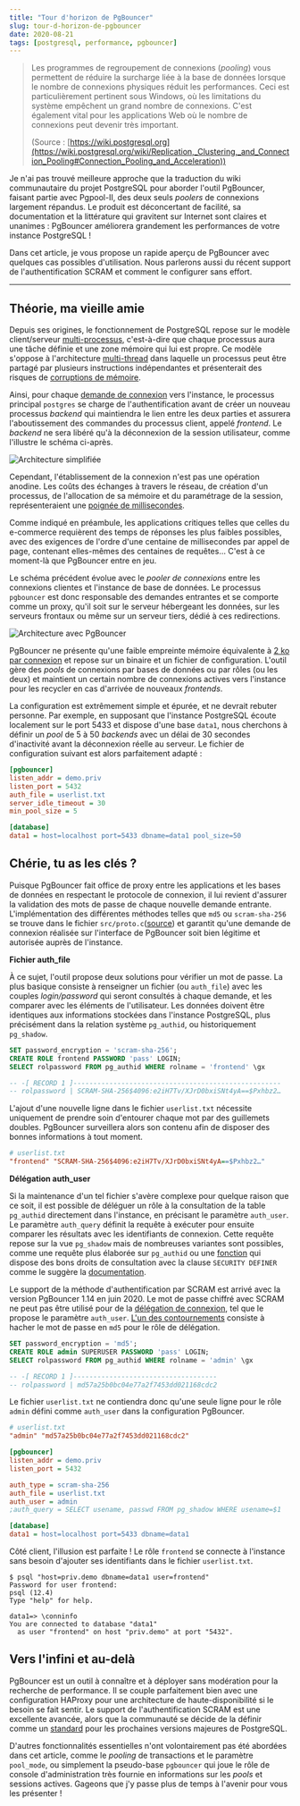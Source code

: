 ```yaml
---
title: "Tour d'horizon de PgBouncer"
slug: tour-d-horizon-de-pgbouncer
date: 2020-08-21
tags: [postgresql, performance, pgbouncer]
---
```


> Les programmes de regroupement de connexions (_pooling_) vous permettent de 
> réduire la surcharge liée à la base de données lorsque le nombre de connexions 
> physiques réduit les performances. Ceci est particulièrement pertinent sous 
> Windows, où les limitations du système empêchent un grand nombre de connexions. 
> C'est également vital pour les applications Web où le nombre de connexions peut
> devenir très important.
> 
> (Source : [https://wiki.postgresql.org](https://wiki.postgresql.org/wiki/Replication,_Clustering,_and_Connection_Pooling#Connection_Pooling_and_Acceleration))

Je n'ai pas trouvé meilleure approche que la traduction du wiki communautaire du 
projet PostgreSQL pour aborder l'outil PgBouncer, faisant partie avec Pgpool-II, 
des deux seuls _poolers_ de connexions largement répandus. Le produit est 
déconcertant de facilité, sa documentation et la littérature qui gravitent sur 
Internet sont claires et unanimes : PgBouncer améliorera grandement les 
performances de votre instance PostgreSQL !

<!--more-->

Dans cet article, je vous propose un rapide aperçu de PgBouncer avec quelques 
cas possibles d'utilisation. Nous parlerons aussi du récent support de 
l'authentification SCRAM et comment le configurer sans effort.

---

## Théorie, ma vieille amie

Depuis ses origines, le fonctionnement de PostgreSQL repose sur le modèle 
client/serveur [multi-processus][1], c'est-à-dire que chaque processus aura une 
tâche définie et une zone mémoire qui lui est propre. Ce modèle s'oppose à 
l'architecture [multi-thread][2] dans laquelle un processus peut être partagé par 
plusieurs instructions indépendantes et présenterait des risques de 
[corruptions de mémoire][3].

[1]: https://docs.postgresql.fr/12/tutorial-arch.html
[2]: https://fr.wikipedia.org/wiki/Thread_%28informatique%29
[3]: https://www.postgresql.org/message-id/flat/3647.130.243.12.138.1098892576.squirrel%40130.243.12.138

Ainsi, pour chaque [demande de connexion][4] vers l'instance, le processus 
principal `postgres` se charge de l'authentification avant de créer un nouveau 
processus _backend_ qui maintiendra le lien entre les deux parties et assurera 
l'aboutissement des commandes du processus client, appelé _frontend_. Le 
_backend_ ne sera libéré qu'à la déconnexion de la session utilisateur, comme 
l'illustre le schéma ci-après.

[4]: https://www.postgresql.org/docs/12/connect-estab.html

![Architecture simplifiée](/img/posts/2020-08-21-architecture-classique.png)

<!-- https://mermaid-js.github.io/mermaid-live-editor/
graph LR
  C1 --\> B1 --\> db
  C2 -.-> B2 -.-> db
  style C2 stroke-dasharray: 3
  style B2 stroke-dasharray: 3
  
  subgraph "client"
  C1[frontend]
  C2[frontend]
  end

  subgraph "serveur"
  B1[backend]
  B2[backend]
  db[(data1)]
  end
-->

Cependant, l'établissement de la connexion n'est pas une opération anodine. Les 
coûts des échanges à travers le réseau, de création d'un processus, de l'allocation 
de sa mémoire et du paramétrage de la session, représenteraient une [poignée de 
millisecondes][5]. 

[5]: https://www.depesz.com/2012/12/02/what-is-the-point-of-bouncing/

Comme indiqué en préambule, les applications critiques telles que celles du 
e-commerce requièrent des temps de réponses les plus faibles possibles, avec des 
exigences de l'ordre d'une centaine de millisecondes par appel de page, contenant 
elles-mêmes des centaines de requêtes… C'est à ce moment-là que PgBouncer entre 
en jeu.

Le schéma précédent évolue avec le _pooler de connexions_ entre les connexions 
clientes et l'instance de base de données. Le processus `pgbouncer` est donc 
responsable des demandes entrantes et se comporte comme un proxy, qu'il soit sur 
le serveur hébergeant les données, sur les serveurs frontaux ou même sur un 
serveur tiers, dédié à ces redirections.

![Architecture avec PgBouncer](/img/posts/2020-08-21-architecture-pgbouncer.png)

<!-- https://mermaid-js.github.io/mermaid-live-editor
graph LR
  C1 --\> P1 --\> B1 --\> db1
  C2 -.- P1 --\>  B2 --\> db1
  C3 -.- P1
  C4 --\> P2 --\> B3 --\> db2
  style C2 stroke-dasharray: 3
  style C3 stroke-dasharray: 3
  
  subgraph "client"
  C1[frontend]
  C2[frontend]
  C3[frontend]
  C4[frontend]
  end

  subgraph "serveur"
  subgraph "pgbouncer"
  P1[pool]
  P2[pool]
  end
  B1[backend]
  B2[backend]
  B3[backend]
  db1[(data1)]
  db2[(data2)]
  end
-->

PgBouncer ne présente qu'une faible empreinte mémoire équivalente à [2 ko par 
connexion][6] et repose sur un binaire et un fichier de configuration. L'outil 
gère des _pools_ de connexions par bases de données ou par rôles (ou les deux) 
et maintient un certain nombre de connexions actives vers l'instance pour les 
recycler en cas d'arrivée de nouveaux _frontends_. 

[6]: https://www.pgbouncer.org/features.html

La configuration est extrêmement simple et épurée, et ne devrait rebuter personne.
Par exemple, en supposant que l'instance PostgreSQL écoute localement sur le port 
5433 et dispose d'une base `data1`, nous cherchons à définir un _pool_ de 5 à 50 
_backends_ avec un délai de 30 secondes d'inactivité avant la déconnexion réelle 
au serveur. Le fichier de configuration suivant est alors parfaitement adapté :

```ini
[pgbouncer]
listen_addr = demo.priv
listen_port = 5432
auth_file = userlist.txt
server_idle_timeout = 30
min_pool_size = 5

[database]
data1 = host=localhost port=5433 dbname=data1 pool_size=50
```

## Chérie, tu as les clés ?

Puisque PgBouncer fait office de proxy entre les applications et les bases de
données en respectant le protocole de connexion, il lui revient d'assurer la 
validation des mots de passe de chaque nouvelle demande entrante. L'implémentation 
des différentes méthodes telles que `md5` ou `scram-sha-256` se trouve dans le 
fichier `src/proto.c`([source][7]) et garantit qu'une demande de connexion réalisée sur 
l'interface de PgBouncer soit bien légitime et autorisée auprès de l'instance.

[7]: https://github.com/pgbouncer/pgbouncer/blob/master/src/proto.c

**Fichier auth_file**

À ce sujet, l'outil propose deux solutions pour vérifier un mot de passe. La plus 
basique consiste à renseigner un fichier (ou `auth_file`) avec les couples 
_login/password_ qui seront consultés à chaque demande, et les comparer avec les 
éléments de l'utilisateur. Les données doivent être identiques aux informations 
stockées dans l'instance PostgreSQL, plus précisément dans la relation système 
`pg_authid`, ou historiquement `pg_shadow`. 

```sql
SET password_encryption = 'scram-sha-256';
CREATE ROLE frontend PASSWORD 'pass' LOGIN;
SELECT rolpassword FROM pg_authid WHERE rolname = 'frontend' \gx

-- -[ RECORD 1 ]----------------------------------------------------
-- rolpassword | SCRAM-SHA-256$4096:e2iH7Tv/XJrD0bxiSNt4yA==$Pxhbz2…
```

L'ajout d'une nouvelle ligne dans le fichier `userlist.txt` nécessite uniquement 
de prendre soin d'entourer chaque mot par des guillemets doubles. PgBouncer 
surveillera alors son contenu afin de disposer des bonnes informations à tout 
moment.

```ini
# userlist.txt 
"frontend" "SCRAM-SHA-256$4096:e2iH7Tv/XJrD0bxiSNt4yA==$Pxhbz2…"
```

**Délégation auth_user**

Si la maintenance d'un tel fichier s'avère complexe pour quelque raison que ce 
soit, il est possible de déléguer un rôle à la consultation de la table `pg_authid` 
directement dans l'instance, en précisant le paramètre `auth_user`. Le paramètre 
`auth_query` définit la requête à exécuter pour ensuite comparer les résultats 
avec les identifiants de connexion. Cette requête repose sur la vue `pg_shadow` 
mais de nombreuses variantes sont possibles, comme une requête plus élaborée sur 
`pg_authid` ou une [fonction][8] qui dispose des bons droits de consultation avec 
la clause `SECURITY DEFINER` comme le suggère la [documentation][9].

[8]: https://github.com/CrunchyData/crunchy-containers/blob/master/bin/postgres-ha/sql/pgbouncer/pgbouncer-install.sql#L71
[9]: http://www.pgbouncer.org/config.html#auth_query

Le support de la méthode d'authentification par SCRAM est arrivé avec la version 
PgBouncer 1.14 en juin 2020. Le mot de passe chiffré avec SCRAM ne peut pas être 
utilisé pour de la [délégation de connexion][10], tel que le propose le paramètre 
`auth_user`. [L'un des contournements][11] consiste à hacher le mot de passe en `md5` 
pour le rôle de délégation.

[10]: http://www.pgbouncer.org/config.html#authentication-file-format
[11]: https://github.com/pgbouncer/pgbouncer/issues/508#issuecomment-678142543

```sql
SET password_encryption = 'md5';
CREATE ROLE admin SUPERUSER PASSWORD 'pass' LOGIN;
SELECT rolpassword FROM pg_authid WHERE rolname = 'admin' \gx

-- -[ RECORD 1 ]------------------------------------
-- rolpassword | md57a25b0bc04e77a2f7453dd021168cdc2
```

Le fichier `userlist.txt` ne contiendra donc qu'une seule ligne pour le rôle 
`admin` défini comme `auth_user` dans la configuration PgBouncer.

```ini
# userlist.txt 
"admin" "md57a25b0bc04e77a2f7453dd021168cdc2"
```

```ini
[pgbouncer]
listen_addr = demo.priv
listen_port = 5432

auth_type = scram-sha-256
auth_file = userlist.txt
auth_user = admin
;auth_query = SELECT usename, passwd FROM pg_shadow WHERE usename=$1

[database]
data1 = host=localhost port=5433 dbname=data1
```

Côté client, l'illusion est parfaite ! Le rôle `frontend` se connecte à l'instance 
sans besoin d'ajouter ses identifiants dans le fichier `userlist.txt`.

```text
$ psql "host=priv.demo dbname=data1 user=frontend"
Password for user frontend: 
psql (12.4)
Type "help" for help.

data1=> \conninfo
You are connected to database "data1" 
  as user "frontend" on host "priv.demo" at port "5432".
```

## Vers l'infini et au-delà

PgBouncer est un outil à connaître et à déployer sans modération pour la recherche 
de performance. Il se couple parfaitement bien avec une configuration HAProxy 
pour une architecture de haute-disponibilité si le besoin se fait sentir. Le 
support de l'authentification SCRAM est une excellente avancée, alors que la 
communauté se décide de la définir comme un [standard][12] pour les prochaines versions 
majeures de PostgreSQL.

D'autres fonctionnalités essentielles n'ont volontairement pas été abordées dans 
cet article, comme le _pooling_ de transactions et le paramètre `pool_mode`, ou
simplement la pseudo-base `pgbouncer` qui joue le rôle de console d'administration
très fournie en informations sur les _pools_ et sessions actives. Gageons que 
j'y passe plus de temps à l'avenir pour vous les présenter !

[12]: https://www.postgresql.org/message-id/flat/d5b0ad33-7d94-bdd1-caac-43a1c782cab2@2ndquadrant.com